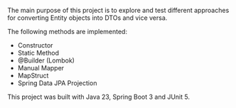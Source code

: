 The main purpose of this project is to explore and test different approaches for converting Entity objects into DTOs and vice versa.

The following methods are implemented:

- Constructor
- Static Method
- @Builder (Lombok)
- Manual Mapper
- MapStruct
- Spring Data JPA Projection

This project was built with Java 23, Spring Boot 3 and JUnit 5.

